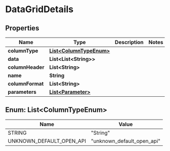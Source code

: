 

# DataGridDetails


## Properties

| Name | Type | Description | Notes |
|------------ | ------------- | ------------- | -------------|
|**columnType** | [**List&lt;ColumnTypeEnum&gt;**](#List&lt;ColumnTypeEnum&gt;) |  |  |
|**data** | **List&lt;List&lt;String&gt;&gt;** |  |  |
|**columnHeader** | **List&lt;String&gt;** |  |  |
|**name** | **String** |  |  |
|**columnFormat** | **List&lt;String&gt;** |  |  |
|**parameters** | [**List&lt;Parameter&gt;**](Parameter.md) |  |  |



## Enum: List&lt;ColumnTypeEnum&gt;

| Name | Value |
|---- | -----|
| STRING | &quot;String&quot; |
| UNKNOWN_DEFAULT_OPEN_API | &quot;unknown_default_open_api&quot; |




